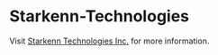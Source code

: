 # Starkenn-Technologies
Visit [Starkenn Technologies Inc.](https://www.starkenn.com/) for more information.

